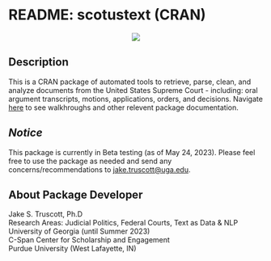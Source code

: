 # README: scotustext (CRAN)

<p align="center">
<img src= "https://github.com/JakeTruscott/scotustext/assets/99896174/59484726-ff93-4a81-94d2-16d9660afab0"
</p>

## Description
This is a CRAN package of automated tools to retrieve, parse, clean, and analyze documents from the United States Supreme Court - including: oral argument transcripts, motions, applications, orders, and decisions. Navigate [here](https://github.com/JakeTruscott/scotustext/tree/e501c2ea860b5eff47e7dd51912eae7042a57caf/walkthroughs) to see walkhroughs and other relevent package documentation.


## *Notice* 
This package is currently in Beta testing (as of May 24, 2023). Please feel free to use the package as needed and send any concerns/recommendations to jake.truscott@uga.edu. 

## About Package Developer
  
Jake S. Truscott, Ph.D <br>
Research Areas: Judicial Politics, Federal Courts, Text as Data & NLP <br>
University of Georgia (until Summer 2023) <br>
C-Span Center for Scholarship and Engagement <br>
Purdue University (West Lafayette, IN) <br>
